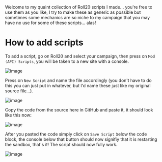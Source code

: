 Welcome to my quaint collection of Roll20 scripts I made... you're free to use them as you like, I try to make these as generic as possible but sometimes some mechanics are so niche to my campaign that you may have no use for some of these scripts... alas!
# How to add scripts
To add a script, go on Roll20 and select your campaign, then press on `Mod (API) Scripts`, you will be taken to a new site with a console.

![image](https://user-images.githubusercontent.com/61980076/202028630-2d8e62fa-b3eb-467a-8763-9f46aa1e2bc7.png)

Press on `New Script` and name the file accordingly (you don't have to do this you can just put in whatever, but I'd name these just like my original source file...).

![image](https://user-images.githubusercontent.com/61980076/202028760-07e636fe-1352-47c1-a370-96fdeb272c71.png)

Copy the code from the source here in GitHub and paste it, it should look like this now:

![image](https://user-images.githubusercontent.com/61980076/202028859-1b89b95c-02ef-4395-9466-ee46ed76a855.png)

After you pasted the code simply click on `Save Script` below the code block, the console below that button should now signifiy that it is restarting the sandbox, that's it! The script should now fully work.

![image](https://user-images.githubusercontent.com/61980076/202029115-f7c599fc-3516-493d-a23f-280606e3dc97.png)
